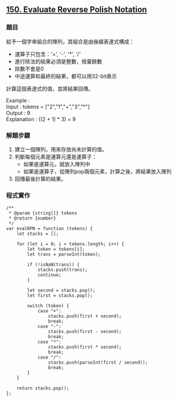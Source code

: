 ## [150. Evaluate Reverse Polish Notation](https://leetcode.com/problems/evaluate-reverse-polish-notation/description/?envType=study-plan-v2&envId=top-interview-150 "Title")

### 題目
給予一個字串組合的陣列，其組合是由後綴表達式構成：
* 運算子只包含：'+', '-', '*', '/'
* 進行除法的結果必須是整數，捨棄餘數
* 除數不會是0
* 中途運算和最終的結果，都可以用32-bit表示  

計算這個表達式的值，並將結果回傳。

Example :  
Input : tokens = ["2","1","+","3","*"]  
Output : 9  
Explanation : ((2 + 1) * 3) = 9


### 解題步驟
1. 建立一個陣列，用來存放尚未計算的值。
2. 判斷每個元素是運算元還是運算子：  
    * 如果是運算元，就放入陣列中
    * 如果是運算子，從陣列pop兩個元素，計算之後，將結果放入陣列
3. 回傳最後計算的結果。

### 程式實作

```JS
/**
 * @param {string[]} tokens
 * @return {number}
 */
var evalRPN = function (tokens) {
    let stacks = [];

    for (let i = 0; i < tokens.length; i++) {
        let token = tokens[i];
        let trans = parseInt(token);

        if (!isNaN(trans)) {
            stacks.push(trans);
            continue;
        }

        let second = stacks.pop();
        let first = stacks.pop();

        switch (token) {
            case "+":
                stacks.push(first + second);
                break;
            case "-":
                stacks.push(first - second);
                break;
            case "*":
                stacks.push(first * second);
                break;
            case "/":
                stacks.push(parseInt(first / second));
                break;
        }
    }

    return stacks.pop();
};
```

